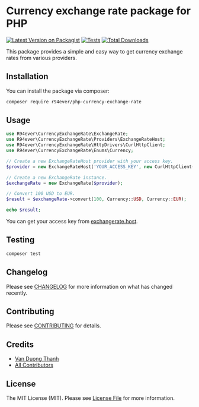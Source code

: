 # Currency exchange rate package for PHP

[![Latest Version on Packagist](https://img.shields.io/packagist/v/r94ever/php-currency-exchange-rate.svg?style=flat-square)](https://packagist.org/packages/r94ever/php-currency-exchange-rate)
[![Tests](https://img.shields.io/github/actions/workflow/status/r94ever/php-currency-exchange-rate/run-tests.yml?branch=main&label=tests&style=flat-square)](https://github.com/r94ever/php-currency-exchange-rate/actions/workflows/run-tests.yml)
[![Total Downloads](https://img.shields.io/packagist/dt/r94ever/php-currency-exchange-rate.svg?style=flat-square)](https://packagist.org/packages/r94ever/php-currency-exchange-rate)

This package provides a simple and easy way to get currency exchange rates from various providers.

## Installation

You can install the package via composer:

```bash
composer require r94ever/php-currency-exchange-rate
```

## Usage

```php
use R94ever\CurrencyExchangeRate\ExchangeRate;
use R94ever\CurrencyExchangeRate\Providers\ExchangeRateHost;
use R94ever\CurrencyExchangeRate\HttpDrivers\CurlHttpClient;
use R94ever\CurrencyExchangeRate\Enums\Currency;

// Create a new ExchangeRateHost provider with your access key.
$provider = new ExchangeRateHost('YOUR_ACCESS_KEY', new CurlHttpClient());

// Create a new ExchangeRate instance.
$exchangeRate = new ExchangeRate($provider);

// Convert 100 USD to EUR.
$result = $exchangeRate->convert(100, Currency::USD, Currency::EUR);

echo $result;
```

You can get your access key from [exchangerate.host](https://exchangerate.host/).

## Testing

```bash
composer test
```

## Changelog

Please see [CHANGELOG](./CHANGELOG.md) for more information on what has changed recently.

## Contributing

Please see [CONTRIBUTING](./CONTRIBUTING.md) for details.

## Credits

- [Van Duong Thanh](https://github.com/r94ever)
- [All Contributors](../../contributors)

## License

The MIT License (MIT). Please see [License File](LICENSE.md) for more information.
